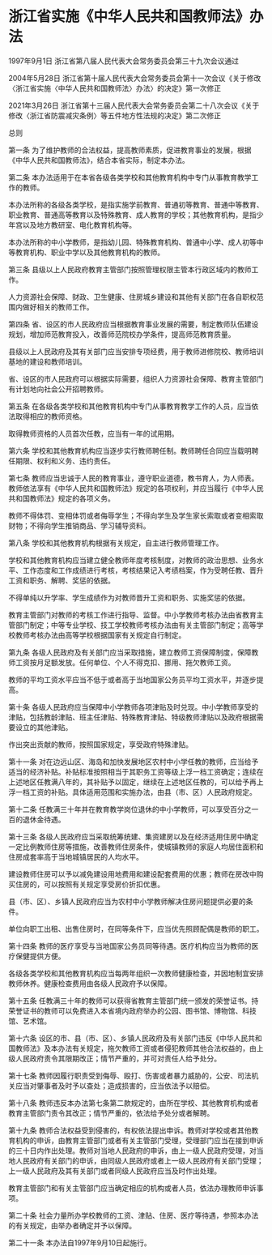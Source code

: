 # 浙江省实施《中华人民共和国教师法》办法

1997年9月1日 浙江省第八届人民代表大会常务委员会第三十九次会议通过

2004年5月28日 浙江省第十届人民代表大会常务委员会第十一次会议《关于修改〈浙江省实施〈中华人民共和国教师法〉办法〉的决定》第一次修正

2021年3月26日 浙江省第十三届人民代表大会常务委员会第二十八次会议《关于修改〈浙江省防震减灾条例〉等五件地方性法规的决定》第二次修正



总则

第一条 为了维护教师的合法权益，提高教师素质，促进教育事业的发展，根据《中华人民共和国教师法》，结合本省实际，制定本办法。

第二条 本办法适用于在本省各级各类学校和其他教育机构中专门从事教育教学工作的教师。

本办法所称的各级各类学校，是指实施学前教育、普通初等教育、普通中等教育、职业教育、普通高等教育以及特殊教育、成人教育的学校；其他教育机构，是指少年宫以及地方教研室、电化教育机构等。

本办法所称的中小学教师，是指幼儿园、特殊教育机构、普通中小学、成人初等中等教育机构、职业中学以及其他教育机构的教师。

第三条 县级以上人民政府教育主管部门按照管理权限主管本行政区域内的教师工作。

人力资源社会保障、财政、卫生健康、住房城乡建设和其他有关部门在各自职权范围内做好相关的教师工作。

第四条 省、设区的市人民政府应当根据教育事业发展的需要，制定教师队伍建设规划，增加师范教育投入，改善师范院校办学条件，提高师范教育质量。

县级以上人民政府及其有关部门应当安排专项经费，用于教师进修院校、教师培训基地的建设和教师培训。

省、设区的市人民政府可以根据实际需要，组织人力资源社会保障、教育主管部门有计划地向社会公开招聘教师。

第五条 在各级各类学校和其他教育机构中专门从事教育教学工作的人员，应当依法取得相应的教师资格。

取得教师资格的人员首次任教，应当有一年的试用期。

第六条 学校和其他教育机构应当逐步实行教师聘任制。教师聘任合同应当载明聘任期限、权利和义务、违约责任。

第七条 教师应当忠诚于人民的教育事业，遵守职业道德，教书育人，为人师表。教师依法享有《中华人民共和国教师法》规定的各项权利，并应当履行《中华人民共和国教师法》规定的各项义务。

教师不得体罚、变相体罚或者侮辱学生；不得向学生及学生家长索取或者变相索取财物；不得向学生推销商品、学习辅导资料。

第八条 学校和其他教育机构根据有关规定，自主进行教师管理工作。

学校和其他教育机构应当建立健全教师年度考核制度，对教师的政治思想、业务水平、工作态度和工作成绩进行考核，考核结果记入考绩档案，作为受聘任教、晋升工资和职务、解聘、奖惩的依据。

不得单纯以升学率、学生成绩作为对教师晋升工资和职务、实施奖惩的依据。

教育主管部门对教师的考核工作进行指导、监督。中小学教师考核办法由省教育主管部门制定；中等专业学校、技工学校教师考核办法由有关主管部门制定；高等学校教师考核办法由高等学校根据国家有关规定自行制定。

第九条 各级人民政府及有关部门应当采取措施，建立教师工资保障制度，保障教师工资按月足额发放。任何单位、个人不得克扣、挪用、拖欠教师工资。

教师的平均工资水平应当不低于或者高于当地国家公务员平均工资水平，并逐步提高。

第十条 各级人民政府应当保障中小学教师各项津贴及时兑现。中小学教师享受的津贴，包括教龄津贴、班主任津贴、特殊教育津贴、特级教师津贴以及政府根据需要设立的其他津贴。

作出突出贡献的教师，按照国家规定，享受政府特殊津贴。

第十一条 对在边远山区、海岛和加快发展地区农村中小学任教的教师，应当给予适当的经济补贴。补贴标准按照相当于其职务工资等级上浮一档工资确定；连续在上述地区任教满八年的，其补贴予以固定，继续在上述地区任教的，可以给予再上浮一档工资的补贴。具体适用范围和实施办法，由县（市、区）人民政府规定。

第十二条 任教满三十年并在教育教学岗位退休的中小学教师，可以享受百分之一百的退休金待遇。

第十三条 各级人民政府应当采取统筹统建、集资建房以及在经济适用住房中确定一定比例教师住房等措施，改善教师住房条件，使城镇教师的家庭人均居住面积和住房成套率高于当地城镇居民的人均水平。

建设教师住房可以予以减免建设用地费用和建设配套费用的优惠；教师在房改中购买住房的，可以按照有关规定享受房价折扣优惠。

县（市、区）、乡镇人民政府应当为农村中小学教师解决住房问题提供必要的条件。

单位向职工出租、出售住房时，在同等条件下，应当优先照顾配偶是教师的职工。

第十四条 教师的医疗享受与当地国家公务员同等待遇。医疗机构应当为教师的医疗保健提供方便。

各级各类学校和其他教育机构应当每两年组织一次教师健康检查，并因地制宜安排教师休养。健康检查费用由各级人民政府予以保障。

第十五条 任教满三十年的教师可以获得省教育主管部门统一颁发的荣誉证书。持荣誉证书的教师可以免费进入本省境内政府举办的公园、图书馆、博物馆、科技馆、艺术馆。

第十六条 设区的市、县（市、区）、乡镇人民政府及有关部门违反《中华人民共和国教师法》及本办法有关规定，拖欠教师工资或者侵犯教师其他合法权益的，由上级人民政府责令其限期改正；情节严重的，并可对责任人给予处分。

第十七条 教师因履行职责受到侮辱、殴打、伤害或者暴力威胁的，公安、司法机关应当对肇事者及时予以查处；造成损害的，应当依法予以赔偿。

第十八条 教师违反本办法第七条第二款规定的，由所在学校、其他教育机构或者教育主管部门责令其改正；情节严重的，依法给予处分或者解聘。

第十九条 教师合法权益受到侵害的，有权依法提出申诉。教师对学校或者其他教育机构的申诉，由教育主管部门或者有关主管部门受理，受理部门应当在接到申诉的三十日内作出处理。教师对当地人民政府的申诉，由上一级人民政府受理，对当地人民政府有关部门的申诉，由同级人民政府或者上一级人民政府有关部门受理；上一级人民政府及其有关部门或者同级人民政府应当及时作出处理。

教育主管部门和有关主管部门应当确定相应的机构或者人员，依法办理教师申诉事项。

第二十条 社会力量所办学校教师的工资、津贴、住房、医疗等待遇，参照本办法的有关规定，由举办者确定并予以保障。

第二十一条 本办法自1997年9月10日起施行。